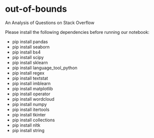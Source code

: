 # out-of-bounds
An Analysis of Questions on Stack Overflow

Please install the following dependencies before running our notebook:

- pip install pandas
- pip install seaborn
- pip install bs4
- pip install scipy
- pip install sklearn
- pip install language_tool_python
- pip install regex
- pip install textstat
- pip install imblearn
- pip install matplotlib
- pip install operator
- pip install wordcloud
- pip install numpy
- pip install itertools
- pip install tkinter 
- pip install collections
- pip install nltk
- pip install string
